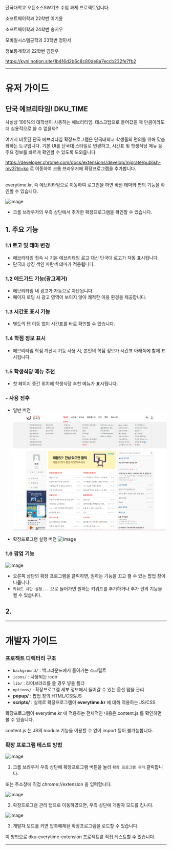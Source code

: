 단국대학교 오픈소스SW기초 수업 과제 프로젝트입니다.

소프트웨어학과 22학번 이기윤

소프트웨어학과 24학번 송지우

모바일시스템공학과 23학번 정민서

정보통계학과 22학번 김진우

https://kyni.notion.site/1b416d2b6c8c80de8a7eccb232fe7fb2

---
# 유저 가이드 

## 단국 에브리타임! DKU_TIME
사실상 100%의 대학생이 사용하는 에브리타임. 데스크탑으로 들어갔을 때 만큼이라도 더 실용적으로 쓸 수 없을까? 

여기서 비롯된 단국 에브리타임 확장프로그램은 단국대학교 학생들의 편의를 위해 맞춤화하는 도구입니다. 기본 UI를 단국대 스타일로 변경하고, 시간표 및 학생식당 메뉴 등 주요 정보를 빠르게 확인할 수 있도록 도와줍니다. 

https://developer.chrome.com/docs/extensions/develop/migrate/publish-mv3?hl=ko 로 이동하여 크롬 브라우저에 확장프로그램을 추가합니다.

<br>
everytime.kr, 즉 에브리타임으로 이동하여 로그인을 하면 바뀐 테마와 편의 기능을 확인할 수 있습니다.
<br>

![image](https://github.com/user-attachments/assets/5cca000d-ce4f-466e-9486-21c43a89bfdf)
- 크롬 브라우저의 우측 상단에서 추가한 확장프로그램을 확인할 수 있습니다.


## 1. 주요 기능 

### 1.1 로고 및 테마 변경 
- 에브리타임 접속 시 기본 에브리타임 로고 대신 단국대 로고가 자동 표시됩니다. 
- 단국대 상징 색인 파란색 테마가 적용됩니다.

### 1.2 에드가드 기능(광고제거)
- 에브리타임 내 광고가 자동으로 차단됩니다. 
- 페이지 로딩 시 광고 영역이 보이지 않아 쾌적한 이용 환경을 제공합니다. 

### 1.3 시간표 표시 기능
- 별도의 탭 이동 없이 시간표를 바로 확인할 수 있습니다. 

### 1.4 학점 정보 표시 
- 에브리타임 학점 계산시 기능 사용 시, 본인의 학점 정보가 시간표 아래쪽에 함께 표시됩니다.

### 1.5 학생식당 메뉴 추천 
- 첫 페이지 중간 위치에 학생식당 추천 메뉴가 표시됩니다. 

### - 사용 전후 
- 일반 버전
![alt text](image.png)

- 확장프로그램 실행 버전
![image](https://github.com/user-attachments/assets/d4db3b21-d22c-4642-b471-729de35b1b80)



### 1.6 팝업 기능
![image](https://github.com/user-attachments/assets/b779bdd2-469b-40d0-8dbc-196b6b42f166)

- 오른쪽 상단의 확장 프로그램을 클릭하면, 원하는 기능을 끄고 켤 수 있는 팝업 창이 나옵니다. 
- `키워드 차단 설정...` 으로 들어가면 원하는 키워드를 추가하거나 추가 편의 기능을 켤 수 있습니다. 

## 2. 


---
# 개발자 가이드

### 프로젝트 디렉터리 구조
- `background/` : 백그라운드에서 돌아가는 스크립트
- `icons/` : 사용되는 icon
- `lib/` : 라이브러리를 쓸 경우 넣을 폴더
- `options/` : 확장프로그램 세부 정보에서 들어갈 수 있는 옵션 탭을 관리
- **popup/** : 팝업 창의 HTML/CSS/JS
- **scripts/** : 실제로 확장프로그램이 **everytime.kr** 에 대해 적용하는 JS/CSS

확장프로그램이 everytime.kr 에 적용하는 전체적인 내용은 content.js 를 확인하면 볼 수 있습니다.

content.js 는 JS의 module 기능을 이용할 수 없어 import 등이 불가능합니다.

### 확장 프로그램 테스트 방법

![image](https://github.com/user-attachments/assets/df6659b7-759e-4dcd-82db-b1ec7dad1177)

1. 크롬 브라우저 우측 상단에 확장프로그램 버튼을 눌러 `확장 프로그램 관리` 클릭합니다.

또는 주소창에 직접 chrome://extension 을 입력합니다.

![image](https://github.com/user-attachments/assets/47b917a6-02e3-433c-a4b0-ea7c762c8e45)

2. 확장프로그램 관리 탭으로 이동하였으면, 우측 상단에 개발자 모드를 킵니다.

![image](https://github.com/user-attachments/assets/dc1fba75-7b9f-499d-bbb5-5da6d64bd6ea)

3. 개발자 모드를 키면 압축해제된 확장프로그램을 로드할 수 있습니다.

이 방법으로 dku-everytime-extension 프로젝트를 직접 테스트할 수 있습니다.

---
